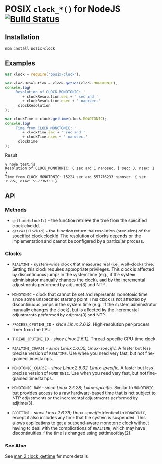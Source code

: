 # POSIX `clock_*()` for NodeJS [![Build Status](https://secure.travis-ci.org/avz/node-posix-clock.png?branch=master)](http://travis-ci.org/avz/node-posix-clock)

## Installation
```
npm install posix-clock
```

## Examples
```javascript
var clock = require('posix-clock');

var clockResolution = clock.getres(clock.MONOTONIC);
console.log(
	'Resolution of CLOCK_MONOTONIC: '
		+ clockResolution.sec + ' sec and '
		+ clockResolution.nsec + ' nanosec.'
	, clockResolution
);

var clockTime = clock.gettime(clock.MONOTONIC);
console.log(
	'Time from CLOCK_MONOTONIC: '
		+ clockTime.sec + ' sec and '
		+ clockTime.nsec + ' nanosec.'
	, clockTime
);

```

Result
```
% node test.js
Resolution of CLOCK_MONOTONIC: 0 sec and 1 nanosec. { sec: 0, nsec: 1 }
Time from CLOCK_MONOTONIC: 15224 sec and 557776233 nanosec. { sec: 15224, nsec: 557776233 }
```

## API

### Methods

 * `gettime(clockId)` - the function retrieve the time from the specified clock clockId.
 * `getres(clockId)` - the function return the resolution (precision) of the
specified clock clockId. The resolution of clocks depends on the implementation and cannot be
configured by a particular process.

### Clocks

 * `REALTIME` - system-wide clock that measures real (i.e., wall-clock) time.
Setting this clock requires appropriate privileges.
This clock is affected by discontinuous jumps in
the system time (e.g., if the system administrator
manually changes the clock), and by the incremental adjustments
performed by adjtime(3) and NTP.

 * `MONOTONIC` - clock that cannot be set and represents monotonic time since some
unspecified starting point. This clock is not affected by discontinuous
jumps in the system time (e.g., if the system administrator
manually changes the clock), but is affected by the incremental adjustments
performed by adjtime(3) and NTP.

 * `PROCESS_CPUTIME_ID` - *since Linux 2.6.12*.
High-resolution per-process timer from the CPU.

 * `THREAD_CPUTIME_ID` - *since Linux 2.6.12*.
Thread-specific CPU-time clock.

 * `REALTIME_COARSE` - *since Linux 2.6.32; Linux-specific*.
A faster but less precise version of `REALTIME`.
Use when you need very fast, but not fine-grained timestamps.

 * `MONOTONIC_COARSE` - *since Linux 2.6.32; Linux-specific*.
A faster but less precise version of `MONOTONIC`.
Use when you need very fast, but not fine-grained timestamps.

 * `MONOTONIC_RAW` - *since Linux 2.6.28; Linux-specific*.
Similar to `MONOTONIC`, but provides access to a raw hardware-based time
that is not subject to NTP adjustments or the incremental adjustments
performed by adjtime(3).

 * `BOOTTIME` - *since Linux 2.6.39; Linux-specific*
Identical to `MONOTONIC`, except it also includes
any time that the system is suspended.  This allows applications to get
a suspend-aware monotonic clock without having to deal with
the complications of `REALTIME`, which may have discontinuities
if the time is changed using settimeofday(2).

### See Also

See [man 2 clock_gettime](http://man7.org/linux/man-pages/man2/clock_gettime.2.html) for more details.
